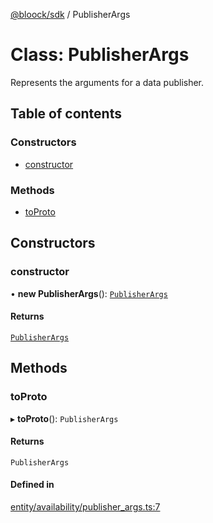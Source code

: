 [@bloock/sdk](../index.md) / PublisherArgs

# Class: PublisherArgs

Represents the arguments for a data publisher.

## Table of contents

### Constructors

- [constructor](PublisherArgs.md#constructor)

### Methods

- [toProto](PublisherArgs.md#toproto)

## Constructors

### constructor

• **new PublisherArgs**(): [`PublisherArgs`](PublisherArgs.md)

#### Returns

[`PublisherArgs`](PublisherArgs.md)

## Methods

### toProto

▸ **toProto**(): `PublisherArgs`

#### Returns

`PublisherArgs`

#### Defined in

[entity/availability/publisher_args.ts:7](https://github.com/bloock/bloock-sdk/blob/dcd4dc7/languages/js/src/entity/availability/publisher_args.ts#L7)
